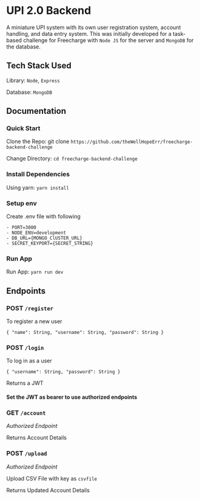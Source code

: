 # UPI 2.0 Backend
A miniature UPI system with its own user registration system, account handling, and data entry system. This was initially developed for a task-based challenge for Freecharge with `Node JS` for the server and `MongoDB` for the database.

## Tech Stack Used

Library: `Node`, `Express`

Database: `MongoDB`

## Documentation

### Quick Start

Clone the Repo: git clone `https://github.com/theWellHopeErr/freecharge-backend-challenge`

Change Directory: `cd freecharge-backend-challenge`

### Install Dependencies

Using yarn: `yarn install`

### Setup env

Create .env file with following

    - PORT=3000
    - NODE_ENV=development
    - DB_URL={MONGO_ClUSTER_URL}
    - SECRET_KEYPORT={SECRET_STRING}

### Run App

Run App: `yarn run dev`

## Endpoints

### POST `/register`

To register a new user

`{ "name": String, "username": String, "password": String }`

### POST `/login`

To log in as a user

`{ "username": String, "password": String }`

Returns a JWT

#### Set the JWT as bearer to use authorized endpoints

### GET `/account`

_Authorized Endpoint_

Returns Account Details

### POST `/upload`

_Authorized Endpoint_

Upload CSV File with key as `csvfile`

Returns Updated Account Details
